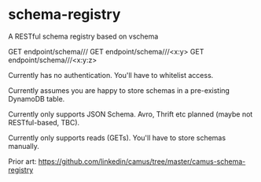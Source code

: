 schema-registry
===============

A RESTful schema registry based on vschema

GET endpoint/schema/<vendor>/<name>/<x>
GET endpoint/schema/<vendor>/<name>/<x:y>
GET endpoint/schema/<vendor>/<name>/<x:y:z>

Currently has no authentication. You'll have to whitelist access.

Currently assumes you are happy to store schemas in a pre-existing DynamoDB table.

Currently only supports JSON Schema. Avro, Thrift etc planned (maybe not RESTful-based, TBC).

Currently only supports reads (GETs). You'll have to store schemas manually.

Prior art: https://github.com/linkedin/camus/tree/master/camus-schema-registry
